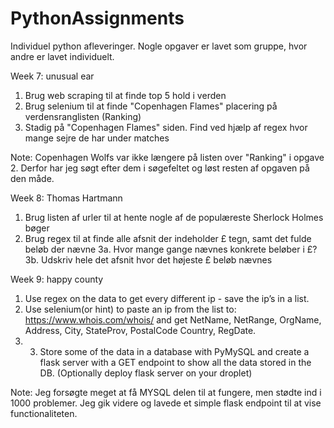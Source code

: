# PythonAssignments
Individuel python afleveringer. Nogle opgaver er lavet som gruppe, hvor andre er lavet individuelt.



Week 7: unusual ear
  1. Brug web scraping til at finde top 5 hold i verden	
  2. Brug selenium til at finde "Copenhagen Flames" placering på verdensranglisten (Ranking)	
  3. Stadig på "Copenhagen Flames" siden. Find ved hjælp af regex hvor mange sejre de har under matches
  
  Note: Copenhagen Wolfs var ikke længere på listen over "Ranking" i opgave 2. Derfor har jeg søgt efter dem i søgefeltet og løst resten af opgaven på den måde.
 
Week 8: Thomas Hartmann
  1. Brug listen af urler til at hente nogle af de populæreste Sherlock Holmes bøger
  2. Brug regex til at finde alle afsnit der indeholder £ tegn, samt det fulde beløb der nævne
  3a. Hvor mange gange nævnes konkrete beløber i £?
  3b. Udskriv hele det afsnit hvor det højeste £ beløb nævnes

Week 9: happy county
  1. Use regex on the data to get every different ip - save the ip’s in a list.
  2. Use selenium(or hint) to paste an ip from the list to: https://www.whois.com/whois/ and get NetName, NetRange, OrgName, Address, City, StateProv, PostalCode Country, RegDate.
  3. 3. Store some of the data in a database with PyMySQL and create a flask server with a GET endpoint to show all the data stored in the DB. (Optionally deploy flask server on your droplet)
  
  Note: Jeg forsøgte meget at få MYSQL delen til at fungere, men stødte ind i 1000 problemer. Jeg gik videre og lavede et simple flask endpoint til at vise functionaliteten.
